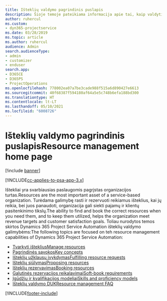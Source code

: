 ```yaml
---
title: Išteklių valdymo pagrindinis puslapis
description: Šioje temoje pateikiama informacija apie tai, kaip valdyti išteklius.
author: ruhercul
ms.custom:
- dyn365-projectservice
ms.date: 03/28/2019
ms.topic: article
ms.author: ruhercul
audience: Admin
search.audienceType:
- admin
- customizer
- enduser
search.app:
- D365CE
- D365PS
- ProjectOperations
ms.openlocfilehash: 778002ea07a7be3cade988f515a6d890427e6613
ms.sourcegitcommit: 40f68387f594180af64a5e5c748b6efa188bd300
ms.translationtype: HT
ms.contentlocale: lt-LT
ms.lasthandoff: 05/10/2021
ms.locfileid: "6008726"
---
```

# <a name="resource-management-home-page"></a><span data-ttu-id="43d6a-103">Išteklių valdymo pagrindinis puslapis</span><span class="sxs-lookup"><span data-stu-id="43d6a-103">Resource management home page</span></span>

[!include [banner](../includes/psa-now-project-operations.md)]

[!INCLUDE[cc-applies-to-psa-app-3.x](../includes/cc-applies-to-psa-app-3x.md)]

<span data-ttu-id="43d6a-104">Ištekliai yra svarbiausias paslaugomis pagrįstas organizacijos turtas.</span><span class="sxs-lookup"><span data-stu-id="43d6a-104">Resources are the most important asset of a service-based organization.</span></span> <span data-ttu-id="43d6a-105">Turėdama galimybę rasti ir rezervuoti reikiamus išteklius, kai jų reikia, bei juos panaudoti, organizacija gali siekti pajamų ir klientų pasitenkinimo tikslų.</span><span class="sxs-lookup"><span data-stu-id="43d6a-105">The ability to find and book the correct resources when you need them, and to keep them utilized, helps the organization meet revenue targets and customer satisfaction goals.</span></span> <span data-ttu-id="43d6a-106">Toliau nurodytos temos skirtos Dynamics 365 Project Service Automation išteklių valdymo galimybėms:</span><span class="sxs-lookup"><span data-stu-id="43d6a-106">The following topics are focused on teh resource management capabilities of Dynamics 365 Project Service Automation:</span></span>

- [<span data-ttu-id="43d6a-107">Tvarkyti išteklius</span><span class="sxs-lookup"><span data-stu-id="43d6a-107">Manage resources</span></span>](manage-resources.md)
- [<span data-ttu-id="43d6a-108">Pagrindinės sąvokos</span><span class="sxs-lookup"><span data-stu-id="43d6a-108">Key concepts</span></span>](reports-key-concepts.md)
- [<span data-ttu-id="43d6a-109">Išteklių užklausų įvykdymas</span><span class="sxs-lookup"><span data-stu-id="43d6a-109">Fulfilling resource requests</span></span>](resource-management-fulfill-requests.md)
- [<span data-ttu-id="43d6a-110">Išteklių siūlymas</span><span class="sxs-lookup"><span data-stu-id="43d6a-110">Proposing resources</span></span>](resource-management-propose-resources.md)
- [<span data-ttu-id="43d6a-111">Išteklių rezervavimas</span><span class="sxs-lookup"><span data-stu-id="43d6a-111">Booking resources</span></span>](resource-management-book-resources-scheduleboard.md)
- [<span data-ttu-id="43d6a-112">Galutinės rezervacijos reikalavimai</span><span class="sxs-lookup"><span data-stu-id="43d6a-112">Soft-book requirements</span></span>](resource-management-softbook-requirements.md)
- [<span data-ttu-id="43d6a-113">Įgūdžių ir kvalifikacijos modeliai</span><span class="sxs-lookup"><span data-stu-id="43d6a-113">Skills and proficiency models</span></span>](resource-management-skills-proficiency.md)
- [<span data-ttu-id="43d6a-114">Išteklių valdymo DUK</span><span class="sxs-lookup"><span data-stu-id="43d6a-114">Resource management FAQ</span></span>](resource-management-faq.md)


[!INCLUDE[footer-include](../includes/footer-banner.md)]